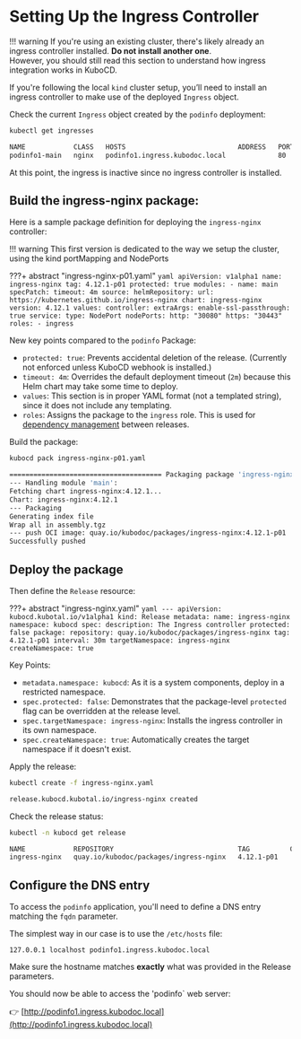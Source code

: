 # Setting Up the Ingress Controller

!!! warning
    If you're using an existing cluster, there's likely already an ingress controller installed. **Do not install another one**.  
    However, you should still read this section to understand how ingress integration works in KuboCD.

If you're following the local `kind` cluster setup, you’ll need to install an ingress controller to make use of the deployed `Ingress` object.

Check the current `Ingress` object created by the `podinfo` deployment:

```bash
kubectl get ingresses

NAME            CLASS   HOSTS                            ADDRESS   PORTS   AGE
podinfo1-main   nginx   podinfo1.ingress.kubodoc.local             80      6m33s
```

At this point, the ingress is inactive since no ingress controller is installed.

## Build the ingress-nginx package:

Here is a sample package definition for deploying the `ingress-nginx` controller:

!!! warning
    This first version is dedicated to the way we setup the cluster, using the kind portMapping and NodePorts


???+ abstract "ingress-nginx-p01.yaml"
    ```yaml
    apiVersion: v1alpha1
    name: ingress-nginx
    tag: 4.12.1-p01
    protected: true
    modules:
      - name: main
        specPatch:
          timeout: 4m
        source:
          helmRepository:
            url: https://kubernetes.github.io/ingress-nginx
            chart: ingress-nginx
            version: 4.12.1
        values:
          controller:
            extraArgs:
              enable-ssl-passthrough: true
            service:
              type: NodePort
              nodePorts:
                http: "30080"
                https: "30443"
    roles:
      - ingress
    ```

New key points compared to the `podinfo` Package:

- `protected: true`: Prevents accidental deletion of the release. (Currently not enforced unless KuboCD webhook is installed.)
- `timeout: 4m`: Overrides the default deployment timeout (`2m`) because this Helm chart may take some time to deploy.
- `values`: This section is in proper YAML format (not a templated string), since it does not include any templating.
- `roles`: Assigns the package to the `ingress` role. This is used for [dependency management](../user-guide/dependencies.md) between releases.

Build the package:

```bash
kubocd pack ingress-nginx-p01.yaml

====================================== Packaging package 'ingress-nginx.yaml'
--- Handling module 'main':
Fetching chart ingress-nginx:4.12.1...
Chart: ingress-nginx:4.12.1
--- Packaging
Generating index file
Wrap all in assembly.tgz
--- push OCI image: quay.io/kubodoc/packages/ingress-nginx:4.12.1-p01
Successfully pushed
```

## Deploy the package

Then define the `Release` resource:

???+ abstract "ingress-nginx.yaml"
    ```yaml
    ---
    apiVersion: kubocd.kubotal.io/v1alpha1
    kind: Release
    metadata:
      name: ingress-nginx
      namespace: kubocd
    spec:
      description: The Ingress controller
      protected: false
      package:
        repository: quay.io/kubodoc/packages/ingress-nginx
        tag: 4.12.1-p01
        interval: 30m
      targetNamespace: ingress-nginx
      createNamespace: true
    ```

Key Points:

- `metadata.namespace: kubocd`: As it is a system components, deploy in a restricted namespace.
- `spec.protected: false`: Demonstrates that the package-level `protected` flag can be overridden at the release level.
- `spec.targetNamespace: ingress-nginx`: Installs the ingress controller in its own namespace.
- `spec.createNamespace: true`: Automatically creates the target namespace if it doesn't exist.

Apply the release:

```bash
kubectl create -f ingress-nginx.yaml

release.kubocd.kubotal.io/ingress-nginx created
```

Check the release status:

```bash
kubectl -n kubocd get release

NAME            REPOSITORY                               TAG          CONTEXTS   STATUS   READY   WAIT   PRT   AGE   DESCRIPTION
ingress-nginx   quay.io/kubodoc/packages/ingress-nginx   4.12.1-p01              READY    1/1            -     86s   The Ingress controller
```

## Configure the DNS entry

To access the `podinfo` application, you'll need to define a DNS entry matching the `fqdn` parameter.

The simplest way in our case is to use the `/etc/hosts` file:

```text
127.0.0.1 localhost podinfo1.ingress.kubodoc.local
```

Make sure the hostname matches **exactly** what was provided in the Release parameters.

You should now be able to access the 'podinfo` web server:

👉 [http://podinfo1.ingress.kubodoc.local](http://podinfo1.ingress.kubodoc.local)

